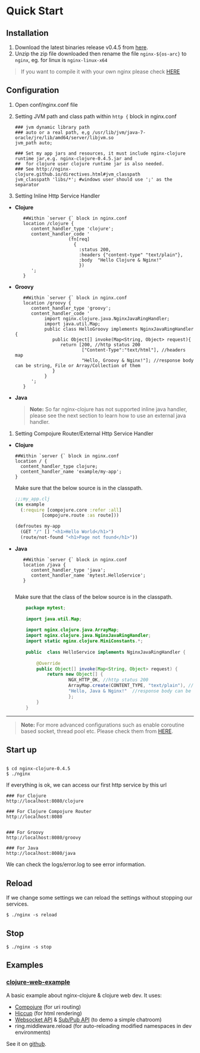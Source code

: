Quick Start
=============

Installation
--------------

1. Download the latest binaries release v0.4.5 from [here](https://sourceforge.net/projects/nginx-clojure/files/). 
1. Unzip the zip file downloaded then rename the file `nginx-${os-arc}` to `nginx`, eg. for linux is `nginx-linux-x64`

>If you want to compile it with your own nginx please check [HERE](installation.html)

Configuration
--------------
1. Open conf/nginx.conf file
1. Setting JVM path and class path within `http {` block in  nginx.conf

	```nginx
	### jvm dynamic library path
	### auto or a real path, e,g /usr/lib/jvm/java-7-oracle/jre/lib/amd64/server/libjvm.so
	jvm_path auto;
		
	### Set my app jars and resources, it must include nginx-clojure runtime jar,e.g. nginx-clojure-0.4.5.jar and 
	##  for clojure user clojure runtime jar is also needed.
	### See http://nginx-clojure.github.io/directives.html#jvm_classpath
	jvm_classpath 'libs/*'; #windows user should use ';' as the separator
	
	```
1. Setting Inline Http Service Handler

* **Clojure**

	```nginx
       ##Within `server {` block in nginx.conf
       location /clojure {
          content_handler_type 'clojure';
          content_handler_code ' 
						(fn[req]
						  {
						    :status 200,
						    :headers {"content-type" "text/plain"},
						    :body  "Hello Clojure & Nginx!"
						    })
          ';
       }
	```
	
* **Groovy**

	```nginx
       ##Within `server {` block in nginx.conf
       location /groovy {
          content_handler_type 'groovy';
          content_handler_code ' 
               import nginx.clojure.java.NginxJavaRingHandler;
               import java.util.Map;
               public class HelloGroovy implements NginxJavaRingHandler {
                  public Object[] invoke(Map<String, Object> request){
                     return [200, //http status 200
                             ["Content-Type":"text/html"], //headers map
                             "Hello, Groovy & Nginx!"]; //response body can be string, File or Array/Collection of them
                  }
               }
          ';
       }
	```

* **Java**
	> **Note:**
	So far nginx-clojure has not supported inline java handler, please see the next section to learn how to use an external java handler.
	
1. Setting Compojure Router/External Http Service Handler

* **Clojure**

	```nginx
	##Within `server {` block in nginx.conf
	location / {
	  content_handler_type clojure;
	  content_handler_name 'example/my-app';
	}
	```

	Make sure that the below source is in the classpath.

  ```clojure
  ;;;my_app.clj
  (ns example
    (:require [compojure.core :refer :all]
            [compojure.route :as route]))

  (defroutes my-app
    (GET "/" [] "<h1>Hello World</h1>")
    (route/not-found "<h1>Page not found</h1>"))
  ```


* **Java**

	```nginx
       ##Within `server {` block in nginx.conf
       location /java {
          content_handler_type 'java';
          content_handler_name 'mytest.HelloService';
       }


	```

	Make sure that the class of the below source is in the classpath.
	```java
		package mytest;
		
		import java.util.Map;
		
		import nginx.clojure.java.ArrayMap;
		import nginx.clojure.java.NginxJavaRingHandler;
		import static nginx.clojure.MiniConstants.*;
		
		public  class HelloService implements NginxJavaRingHandler {
		
			@Override
			public Object[] invoke(Map<String, Object> request) {
				return new Object[] { 
						NGX_HTTP_OK, //http status 200
						ArrayMap.create(CONTENT_TYPE, "text/plain"), //headers map
						"Hello, Java & Nginx!"  //response body can be string, File or Array/Collection of string or File
						};
			}
		}
	```

-----------------------------------

> **Note:**
> For more advanced configurations such as enable coroutine based socket, thread pool  etc. Please check them from [HERE](configuration.html).

Start up
--------------


```nginx

$ cd nginx-clojure-0.4.5
$ ./nginx
``` 
If everything is ok, we can access our first http service by this url

```nginx
### For Clojure
http://localhost:8080/clojure

### For Clojure Compojure Router
http://localhost:8080


### For Groovy
http://localhost:8080/groovy

### For Java
http://localhost:8080/java
```

We can check the logs/error.log to see error information.

Reload
--------------

If we change some settings  we can reload the settings without stopping our services.

```nginx
$ ./nginx -s reload
```


Stop
--------------

```nginx
$ ./nginx -s stop
```

Examples
--------------

### [clojure-web-example](https://github.com/nginx-clojure/nginx-clojure/tree/master/example-projects/clojure-web-example)

A basic example about nginx-clojure & clojure web dev. It uses:
* [Compojure](https://github.com/weavejester/compojure) (for uri routing)
* [Hiccup](https://github.com/weavejester/hiccup) (for html rendering)
* [Websocket API](http://nginx-clojure.github.io/more.html#38--sever-side-websocket) & [Sub/Pub API]() (to demo a simple chatroom)
* ring.middleware.reload (for auto-reloading modified namespaces in dev environments)

See it on [github](https://github.com/nginx-clojure/nginx-clojure/tree/master/example-projects/clojure-web-example).

